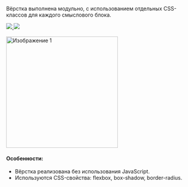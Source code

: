 Вёрстка выполнена модульно, с использованием отдельных CSS-классов для каждого смыслового блока.

<div>
    <a href="README.md">
        <img src="https://img.shields.io/badge/README-RU-blue?color=44944a&labelColor=1C2325&style=for-the-badge">
    </a>
    <a href="README.en.md">
        <img src="https://img.shields.io/badge/README-ENG-blue?color=006400&labelColor=006400&style=for-the-badge">
    </a>
</div>
</br>

<img src="description.png" alt="Изображение 1" style="width: 300px; margin-right: 10px;">

#### Особенности:
- Вёрстка реализована без использования JavaScript.
- Используются CSS-свойства: flexbox, box-shadow, border-radius.
